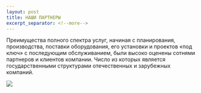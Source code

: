 ```yaml
---
layout: post
title: НАШИ ПАРТНЕРЫ 
excerpt_separator: <!--more-->
---
```


Преимущества полного спектра услуг, начиная с планирования, производства, поставки оборудования, его установки и проектов «под ключ» с последующим обслуживанием, были высоко оценены сотнями партнеров и клиентов компании.
Число из которых является государственными структурами
отечественных и зарубежных компаний.

![](assets/img/pexel/architecture-building-business-236698.jpg)
